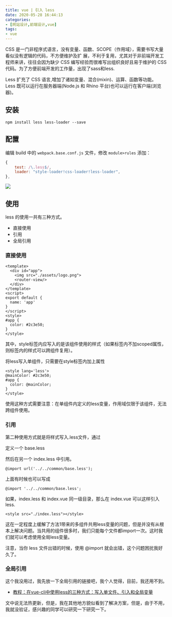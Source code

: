 ```yaml
---
title: vue | 引入 less
date: 2020-05-28 16:44:13
categories:
- [网站设计,前端设计,vue]
tags:
- vue
---
```

CSS 是一门非程序式语言，没有变量、函数、SCOPE（作用域），需要书写大量看似没有逻辑的代码，不方便维护及扩 展，不利于复用，尤其对于非前端开发工程师来讲，往往会因为缺少 CSS 编写经验而很难写出组织良好且易于维护的 CSS 代码。为了方便前端开发的工作量，出现了sass和less.

Less 扩充了 CSS 语言,增加了诸如变量、混合(mixin)、运算、函数等功能。 Less 既可以运行在服务器端(Node.js 和 Rhino 平台)也可以运行在客户端(浏览器)。

<!-- more -->

## 安装

    npm install less less-loader --save

## 配置

编辑 build 中的 `webpack.base.conf.js` 文件，修改 `module>rules` 添加：

```js
{ 
    test: /\.less$/,
    loader: "style-loader!css-loader!less-loader",
},
```

![](/images/vue/6_0.png)

## 使用

less 的使用一共有三种方式。

- 直接使用
- 引用
- 全局引用

### 直接使用

```vue
<template>
  <div id="app">
    <img src="./assets/logo.png">
    <router-view/>
  </div>
</template>
<script>
export default {
  name: 'app'
}
</script>
<style>
#app {
  color: #2c3e50;
}
</style>
```

其中，style标签内应写入的是该组件使用的样式（如果标签内不加scoped属性，则标签内的样式可以跨组件复用）。

将less写入单组件，只需要在style标签内加上属性

```vue
<style lang='less'>
@mainColor: #2c3e50;
#app {
  color: @mainColor;
}
</style>
```

使用这种方式需要注意：在单组件内定义的less变量，作用域仅限于该组件，无法跨组件使用。

### 引用

第二种使用方式就是将样式写入.less文件，通过

定义一个 base.less

然后在另一个 index.less 中引用。

```less
@import url('../../common/base.less');
```

上面有时候也可以写成

```less
@import '../../common/base.less';
```

如果，index.less 和 index.vue 同一级目录，那么在 index.vue 可以这样引入 less.

```vue
<style src="./index.less"></style>
```

这在一定程度上缓解了方法1带来的多组件共用less变量的问题，但是并没有从根本上解决问题。当共用的组件很多时，我们只能每个文件都import一次。这时我们就可以考虑使用全局less变量。


注意，当你 less 文件出错的时候，使用 @import 就会出错，这个问题困扰我好久了。

### 全局引用

这个我没用过，我先放一下全局引用的链接吧，我个人觉得，目前，我还用不到。

- [教程：在vue-cli中使用less的三种方式：写入单文件、引入和全局变量](https://honey3go.github.io/2017/11/16/%E6%95%99%E7%A8%8B-%E5%9C%A8vue-cli%E4%B8%AD%E4%BD%BF%E7%94%A8less%E7%9A%84%E4%B8%89%E7%A7%8D%E6%96%B9%E5%BC%8F%EF%BC%9A%E5%86%99%E5%85%A5%E5%8D%95%E7%BB%84%E4%BB%B6%E3%80%81%E5%BC%95%E5%85%A5%E5%92%8C%E5%85%A8%E5%B1%80%E5%8F%98%E9%87%8F/)

文中说无法热更新，但是，我在其他地方貌似看到了解决方案，但是，由于不用，我就没验证，感兴趣的同学可以研究一下研究一下。





